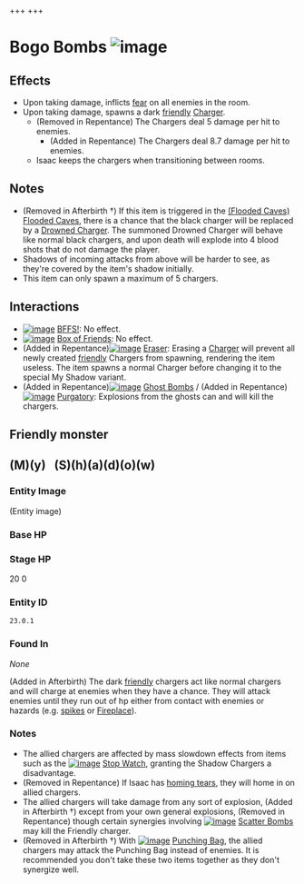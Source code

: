 +++
+++

 # Bogo Bombs ![image](/image/Bogo_Bombs.png) 


Effects
---------


* Upon taking damage, inflicts [fear](/wiki/Fear "Fear") on all enemies in the room.
* Upon taking damage, spawns a dark [friendly](/wiki/Friendly "Friendly") [Charger](/wiki/Charger "Charger").
	+ (Removed in Repentance) The Chargers deal 5 damage per hit to enemies.
		- (Added in Repentance) The Chargers deal 8.7 damage per hit to enemies.
	+ Isaac keeps the chargers when transitioning between rooms.


Notes
-------


* (Removed in Afterbirth †) If this item is triggered in the [(Flooded Caves)](/wiki/Flooded_Caves "Flooded Caves") [Flooded Caves](/wiki/Flooded_Caves "Flooded Caves"), there is a chance that the black charger will be replaced by a [Drowned Charger](/wiki/Drowned_Charger "Drowned Charger"). The summoned Drowned Charger will behave like normal black chargers, and upon death will explode into 4 blood shots that do not damage the player.
* Shadows of incoming attacks from above will be harder to see, as they're covered by the item's shadow initially.
* This item can only spawn a maximum of 5 chargers.


Interactions
--------------


* [![image](/image/BFFS!.png)](/wiki/BFFS! "BFFS!") [BFFS!](/wiki/BFFS! "BFFS!"): No effect.
* [![image](/image/Box_of_Friends.png)](/wiki/Box_of_Friends "Box of Friends") [Box of Friends](/wiki/Box_of_Friends "Box of Friends"): No effect.
* (Added in Repentance)[![image](/image/Eraser.png)](/wiki/Eraser "Eraser") [Eraser](/wiki/Eraser "Eraser"): Erasing a [Charger](/wiki/Charger "Charger") will prevent all newly created [friendly](/wiki/Friendly "Friendly") Chargers from spawning, rendering the item useless. The item spawns a normal Charger before changing it to the special My Shadow variant.
* (Added in Repentance)[![image](/image/Ghost_Bombs.png)](/wiki/Ghost_Bombs "Ghost Bombs") [Ghost Bombs](/wiki/Ghost_Bombs "Ghost Bombs") / (Added in Repentance)[![image](/image/Purgatory.png)](/wiki/Purgatory "Purgatory") [Purgatory](/wiki/Purgatory "Purgatory"): Explosions from the ghosts can and will kill the chargers.



Friendly monster
------------------





(M)(y)   (S)(h)(a)(d)(o)(w)
---------------------------



### Entity Image


(Entity image)  





### Base HP


### Stage HP




 20
 0




### Entity ID


`23.0.1`


### Found In


*None*


(Added in Afterbirth)
The dark [friendly](/wiki/Friendly "Friendly") chargers act like normal chargers and will charge at enemies when they have a chance. They will attack enemies until they run out of hp either from contact with enemies or hazards (e.g. [spikes](/wiki/Spikes "Spikes") or [Fireplace](/wiki/Fireplace "Fireplace")).



### Notes


* The allied chargers are affected by mass slowdown effects from items such as the [![image](/image/Stop_Watch.png)](/wiki/Stop_Watch "Stop Watch") [Stop Watch](/wiki/Stop_Watch "Stop Watch"), granting the Shadow Chargers a disadvantage.
* (Removed in Repentance) If Isaac has [homing tears](/wiki/Homing_tears "Homing tears"), they will home in on allied chargers.
* The allied chargers will take damage from any sort of explosion, (Added in Afterbirth †) except from your own general explosions, (Removed in Repentance) though certain synergies involving [![image](/image/Scatter_Bombs.png)](/wiki/Scatter_Bombs "Scatter Bombs") [Scatter Bombs](/wiki/Scatter_Bombs "Scatter Bombs") may kill the Friendly charger.
* (Removed in Afterbirth †) With [![image](/image/Punching_Bag.png)](/wiki/Punching_Bag "Punching Bag") [Punching Bag](/wiki/Punching_Bag "Punching Bag"), the allied chargers may attack the Punching Bag instead of enemies. It is recommended you don't take these two items together as they don't synergize well.



